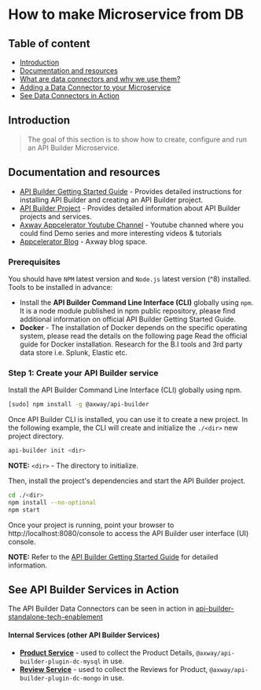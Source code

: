 # How to make Microservice from DB

## Table of content
*	[Introduction](#introduction)
*	[Documentation and resources](#documentation-and-resources)
*	[What are data connectors and why we use them?](#what-are-data-connectors-and-why-we-use-them)
*	[Adding a Data Connector to your Microservice](#adding-a-data-connector-to-your-microservice)
* [See Data Connectors in Action](see-data-connectors-in-action)

## Introduction
> The goal of this section is to show how to create, configure and run an API Builder Microservice.
 
## Documentation and resources

* [API Builder Getting Started Guide](https://wiki.appcelerator.org/display/AB4/API+Builder+Getting+Started+Guide) - Provides detailed instructions for installing API Builder and creating an API Builder project.
* [API Builder Project](https://wiki.appcelerator.org/display/AB4/API+Builder+Project) - Provides detailed information about API Builder projects and services.
* [Axway Appcelerator Youtube Channel](https://www.youtube.com/watch?v=lgPFasrGATE) - Youtube channed where you could find Demo series and more interesting videos & tutorials
* [Appcelerator Blog](https://www.appcelerator.com/blog/) - Axway blog space.

### Prerequisites

You should have `NPM` latest version and `Node.js` latest version (^8) installed.
Tools to be installed in advance:

* Install the __API Builder Command Line Interface (CLI)__ globally using `npm`. It is a node module published in npm public repository, please find additional information on official API Builder Getting Started Guide.
* __Docker__ - The installation of Docker depends on the specific operating system, please read the details on the following page Read the official guide for Docker installation.
Research for the B.I tools and 3rd party data store i.e. Splunk, Elastic etc.

### Step 1: Create your API Builder service
Install the API Builder Command Line Interface (CLI) globally using npm.

```sh
[sudo] npm install -g @axway/api-builder
```

Once API Builder CLI is installed, you can use it to create a new project.  In the following example, the CLI will create and initialize the `./<dir>` new project directory.

```sh
api-builder init <dir>
```

__NOTE:__ `<dir>` - The directory to initialize.

Then, install the project's dependencies and start the API Builder project.

```sh
cd ./<dir>
npm install --no-optional
npm start
```

Once your project is running, point your browser to http://localhost:8080/console to access the API Builder user interface (UI) console.

__NOTE:__ Refer to the [API Builder Getting Started Guide](https://wiki.appcelerator.org/display/AB4/API+Builder+Getting+Started+Guide) for detailed information.

## See API Builder Services in Action

The API Builder Data Connectors can be seen in action in [api-builder-standalone-tech-enablement](https://github.com/Axway/api-builder-standalone-tech-enablement/tree/master/project)

#### Internal Services (other API Builder Services)
* **[Product Service](https://github.com/Axway/api-builder-standalone-tech-enablement/tree/master/project/product-service)** - used to collect the Product Details, `@axway/api-builder-plugin-dc-mysql` in use.
* **[Review Service](https://github.com/Axway/api-builder-standalone-tech-enablement/tree/master/project/review-service)** - used to collect the Reviews for Product,  `@axway/api-builder-plugin-dc-mongo` in use.


